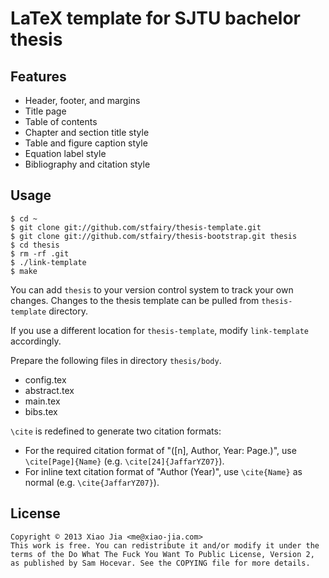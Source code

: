 LaTeX template for SJTU bachelor thesis
=======================================

Features
--------
- Header, footer, and margins
- Title page
- Table of contents
- Chapter and section title style
- Table and figure caption style
- Equation label style
- Bibliography and citation style

Usage
-----

    $ cd ~
    $ git clone git://github.com/stfairy/thesis-template.git
    $ git clone git://github.com/stfairy/thesis-bootstrap.git thesis
    $ cd thesis
    $ rm -rf .git
    $ ./link-template
    $ make

You can add `thesis` to your version control system to track your own changes.
Changes to the thesis template can be pulled from `thesis-template` directory.

If you use a different location for `thesis-template`, modify `link-template` accordingly.

Prepare the following files in directory `thesis/body`.
- config.tex
- abstract.tex
- main.tex
- bibs.tex

`\cite` is redefined to generate two citation formats:
- For the required citation format of "([n], Author, Year: Page.)", use `\cite[Page]{Name}` (e.g. `\cite[24]{JaffarYZ07}`).
- For inline text citation format of "Author (Year)", use `\cite{Name}` as normal (e.g. `\cite{JaffarYZ07}`).

License
-------

    Copyright © 2013 Xiao Jia <me@xiao-jia.com>
    This work is free. You can redistribute it and/or modify it under the
    terms of the Do What The Fuck You Want To Public License, Version 2,
    as published by Sam Hocevar. See the COPYING file for more details.

